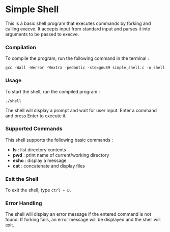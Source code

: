 #   Simple Shell

This is a basic shell program that executes commands by forking and calling execve. It accepts input from standard input and parses it into arguments to be passed to execve.

### Compilation

To compile the program, run the following command in the terminal :

`gcc -Wall -Werror -Wextra -pedantic -std=gnu89 simple_shell.c -o shell`

### Usage

To start the shell, run the compiled program :

`./shell` 

The shell will display a prompt and wait for user input.
Enter a command and press Enter to execute it.

### Supported Commands

This shell supports the following basic commands :

-   **ls** : list directory contents
-   **pwd** : print name of current/working directory
-   **echo** : display a message
-   **cat** : concatenate and display files

### Exit the Shell

To exit the shell, type `ctrl + D`.

### Error Handling

The shell will display an error message if the entered command is not found.
If forking fails, an error message will be displayed and the shell will exit.
